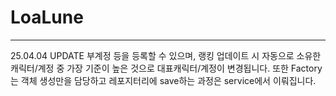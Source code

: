 ﻿# LoaLune
---
25.04.04 UPDATE
부계정 등을 등록할 수 있으며, 랭킹 업데이트 시 자동으로 소유한 캐릭터/계정 중 가장 기준이 높은 것으로 대표캐릭터/계정이 변경됩니다. 
또한 Factory는 객체 생성만을 담당하고 레포지터리에 save하는 과정은 service에서 이뤄집니다.
